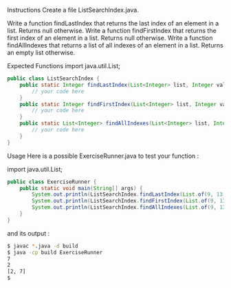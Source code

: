 Instructions
Create a file ListSearchIndex.java.

Write a function findLastIndex that returns the last index of an element in a list. Returns null otherwise.
Write a function findFirstIndex that returns the first index of an element in a list. Returns null otherwise.
Write a function findAllIndexes that returns a list of all indexes of an element in a list. Returns an empty list otherwise.

Expected Functions
import java.util.List;

``` java
public class ListSearchIndex {
    public static Integer findLastIndex(List<Integer> list, Integer value) {
        // your code here
    }
    public static Integer findFirstIndex(List<Integer> list, Integer value) {
        // your code here
    }
    public static List<Integer> findAllIndexes(List<Integer> list, Integer value) {
        // your code here
    }
}
```
Usage
Here is a possible ExerciseRunner.java to test your function :

import java.util.List;

``` java
public class ExerciseRunner {
    public static void main(String[] args) {
        System.out.println(ListSearchIndex.findLastIndex(List.of(9, 13, 89, 8, 23, 1, 0, 89), 89));
        System.out.println(ListSearchIndex.findFirstIndex(List.of(9, 13, 89, 8, 23, 1, 0, 89), 89));
        System.out.println(ListSearchIndex.findAllIndexes(List.of(9, 13, 89, 8, 23, 1, 0, 89), 89).toString());
    }
}
```
and its output :

``` bash
$ javac *.java -d build
$ java -cp build ExerciseRunner 
7
2
[2, 7]
$ 
```
